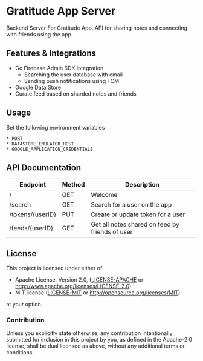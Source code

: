 # Gratitude App Server

Backend Server For Gratitude App. 
API for sharing notes and connecting with friends using the app.


## Features & Integrations

* Go Firebase Admin SDK Integration
    * Searching the user database with email
    * Sending push notifications using FCM
* Google Data Store
* Curate feed based on sharded notes and friends

## Usage

Set the following environment variables

```
* PORT
* DATASTORE_EMULATOR_HOST
* GOOGLE_APPLICATION_CREDENTIALS
```

## API Documentation

Endpoint          | Method | Description  
------------------| ------ | ----------- 
/                 | GET    | Welcome      
/search           | GET    | Search for a user on the app             
/tokens/{userID}  | PUT    | Create or update token for a user
/feeds/{userID}   | GET    | Get all notes shared on feed by friends of user

## License

This project is licensed under either of
 * Apache License, Version 2.0, ([LICENSE-APACHE](LICENSE-APACHE) or
   http://www.apache.org/licenses/LICENSE-2.0)
 * MIT license ([LICENSE-MIT](LICENSE-MIT) or
   http://opensource.org/licenses/MIT)

at your option.

### Contribution

Unless you explicitly state otherwise, any contribution intentionally submitted
for inclusion in this project by you, as defined in the Apache-2.0 license,
shall be dual licensed as above, without any additional terms or conditions.
